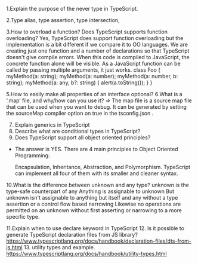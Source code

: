 1.Explain the purpose of the never type in TypeScript.

2.Type alias, type assertion, type intersection,

3.How to overload a function? Does TypeScript supports function overloading?
  Yes, TypeScript does support function overloading but the implementation is a bit different if we compare it to OO languages. We are creating just one function and a number of declarations so that TypeScript doesn't give compile errors. When this code is compiled to JavaScript, the concrete function alone will be visible. As a JavaScript function can be called by passing multiple arguments, it just works.
class Foo {
    myMethod(a: string);
    myMethod(a: number);
    myMethod(a: number, b: string);
    myMethod(a: any, b?: string) {
        alert(a.toString());
    }
}

5.How to easily make all properties of an interface optional?
6.What is a ‘.map’ file, and why/how can you use it?
 => The map file is a source map file that can be used when you want to debug. It can be generated by setting the sourceMap compiler option on true in the tsconfig.json .

7. Explain generics in TypeScript
8. Describe what are conditional types in TypeScript?
9. Does TypeScript support all object oriented principles?
 - The answer is YES. There are 4 main principles to Object Oriented Programming:

    Encapsulation,
    Inheritance,
    Abstraction, and
    Polymorphism.
    TypeScript can implement all four of them with its smaller and cleaner syntax.

10.What is the difference between unknown and any type?
    unknown is the type-safe counterpart of any
    Anything is assignable to unknown
    But unknown isn't assignable to anything but itself and any without a type assertion or a control flow based narrowing
    Likewise no operations are permitted on an unknown without first asserting or narrowing to a more specific type.

11.Explain when to use declare keyword in TypeScript
12. Is it possible to generate TypeScript declaration files from JS library?
https://www.typescriptlang.org/docs/handbook/declaration-files/dts-from-js.html
13. utility types and example. https://www.typescriptlang.org/docs/handbook/utility-types.html

